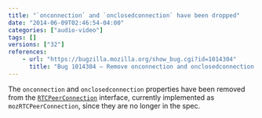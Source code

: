```yaml
---
title: "`onconnection` and `onclosedconnection` have been dropped"
date: "2014-06-09T02:46:54-04:00"
categories: ["audio-video"]
tags: []
versions: ["32"]
references:
    - url: "https://bugzilla.mozilla.org/show_bug.cgi?id=1014304"
      title: "Bug 1014304 – Remove onconnection and onclosedconnection from PC"
---
```

The `onconnection` and `onclosedconnection` properties have been removed from the [`RTCPeerConnection`](https://developer.mozilla.org/docs/Web/API/RTCPeerConnection) interface, currently implemented as `mozRTCPeerConnection`, since they are no longer in the spec.
